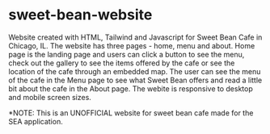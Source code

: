 # sweet-bean-website

Website created with HTML, Tailwind and Javascript for Sweet Bean Cafe in Chicago, IL. The website has three pages - home, menu and about. Home page is the landing page and users can click a button to see the menu, check out the gallery to see the items offered by the cafe or see the location of the cafe through an embedded map. The user can see the menu of the cafe in the Menu page to see what Sweet Bean offers and read a little bit about the cafe in the About page. The webite is responsive to desktop and mobile screen sizes.  

*NOTE: This is an UNOFFICIAL website for sweet bean cafe made for the SEA application.
